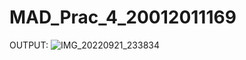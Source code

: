 # MAD_Prac_4_20012011169

OUTPUT:
![IMG_20220921_233834](https://user-images.githubusercontent.com/78149426/192145442-35766940-d618-4739-ae4d-a902f0c787c1.jpg)
